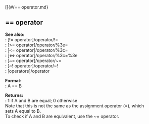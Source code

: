 []{#/== operator.md}    
## == operator    
**See also:**    
:   [!= operator]/operator/!=    
:   [\>= operator]/operator/%3e=    
:   [\<= operator]/operator/%3c=    
:   [\<=\> operator]/operator/%3c=%3e    
:   [\~= operator]/operator/~=    
:   [\~! operator]/operator/~!    
:   [operators]/operator    
<!-- -->    
**Format:**    
:   A == B    
<!-- -->    
**Returns:**    
:   1 if A and B are equal; 0 otherwise    
Note that this is not the same as the assignment operator (=), which    
sets A equal to B.    
To check if A and B are equivalent, use the \~= operator.  